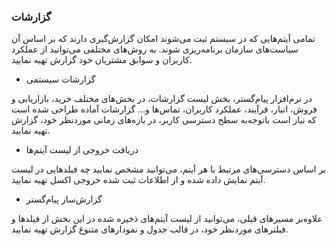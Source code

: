 

###  گزارشات 
 
 
 تمامی آیتم‌هایی که در سیستم ثبت می‌شوند امکان گزارش‌گیری دارند که بر اساس آن سیاست‌های سازمان برنامه‌ریزی شوند. به روش‌های مختلفی می‌توانید از عملکرد کاربران و سوابق مشتریان خود گزارش تهیه نمایید. 
 
 

- گزارشات سیستمی

در نرم‌افزار پیام‌گستر، بخش لیست گزارشات، در بخش‌های مختلف خرید، بازاریابی و فروش، انبار، فرآیند، عملکرد کاربران، تماس‌ها و... گزارشات آماده طراحی شده است که نیاز است باتوجه‌به سطح دسترسی کاربر، در بازه‌های زمانی موردنظر خود، گزارش تهیه نمایید.



- دریافت خروجی از لیست آیتم‌ها

بر اساس دسترسی‌های مرتبط با هر آیتم، می‌توانید مشخص نمایید چه فیلدهایی در لیست آیتم نمایش داده شده و از اطلاعات ثبت شده خروجی اکسل تهیه نمایید. 


- گزارش‌ساز پیام‌گستر

علاوه‌بر مسیرهای قبلی، می‌توانید از لیست آیتم‌های ذخیره شده در این بخش از فیلدها و فیلترهای موردنظر خود، در قالب جدول و نمودارهای متنوع گزارش تهیه نمایید.



